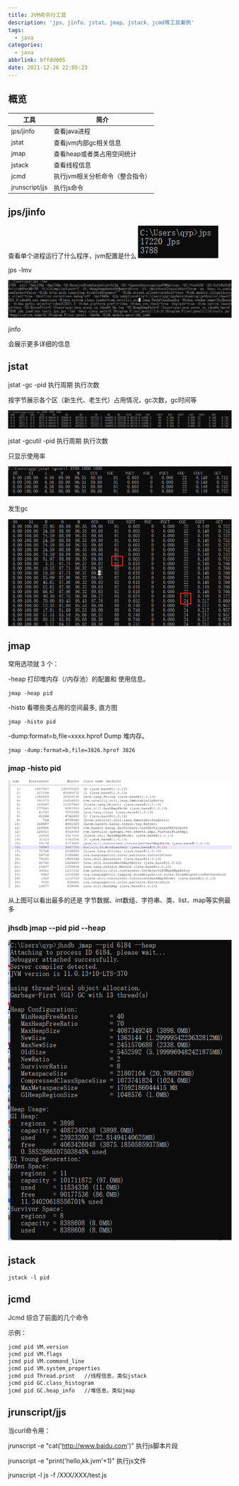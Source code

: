 ```yaml
---
title: JVM命令行工具
description: 'jps、jinfo、jstat、jmap、jstack、jcmd等工具案例'
tags:
  - java
categories:
  - java
abbrlink: bffdd005
date: 2021-12-26 22:05:23
---
```


## 概览

| 工具           | 简介                            |
| -------------- | ------------------------------- |
| jps/jinfo      | 查看java进程                    |
| jstat          | 查看jvm内部gc相关信息           |
| jmap           | 查看heap或者类占用空间统计      |
| jstack         | 查看线程信息                    |
| jcmd           | 执行jvm相关分析命令（整合指令） |
| jrunscript/jjs | 执行js命令                      |

## jps/jinfo

查看单个进程运行了什么程序，jvm配置是什么
![image-20211229215717243](jvm-command/jps1.png)

jps -lmv

![image-20211229220706601](jvm-command/image-20211229220706601.png)

jinfo

会展示更多详细的信息

## jstat

jstat -gc  -pid  执行周期  执行次数

按字节展示各个区（新生代、老生代）占用情况，gc次数，gc时间等

![image-20211229221125018](jvm-command/image-20211229221125018.png)

jstat -gcutil -pid  执行周期  执行次数

只显示使用率

![image-20211229222000084](jvm-command/image-20211229222000084.png)

发生gc

![image-20211229222856622](jvm-command/image-20211229222856622.png)

## jmap

常用选项就 3 个：

-heap 打印堆内存（/内存池）的配置和 使用信息。 

```shell
jmap -heap pid
```

-histo 看哪些类占用的空间最多, 直方图 

```shell
jmap -histo pid
```

-dump:format=b,file=xxxx.hprof Dump 堆内存。 

```shell
jmap -dump:format=b,file=3826.hprof 3826 
```

 

### jmap -histo pid

![image-20211229223822109](jvm-command/image-20211229223822109.png)

从上图可以看出最多的还是 字节数据、int数组、字符串、类、list、map等实例最多

### jhsdb jmap --pid pid --heap

![image-20211229225116780](jvm-command/image-20211229225116780.png)

## jstack

```shell
jstack -l pid
```

## jcmd

Jcmd 综合了前面的几个命令 

示例：

```shell
jcmd pid VM.version 
jcmd pid VM.flags 
jcmd pid VM.command_line 
jcmd pid VM.system_properties 
jcmd pid Thread.print   //线程信息，类似jstack
jcmd pid GC.class_histogram 
jcmd pid GC.heap_info   //堆信息，类似jmap
```

## jrunscript/jjs

当curl命令用： 

jrunscript -e "cat('http://www.baidu.com')" 执行js脚本片段

jrunscript -e "print('hello,kk.jvm'+1)" 执行js文件 

jrunscript -l js -f /XXX/XXX/test.js

